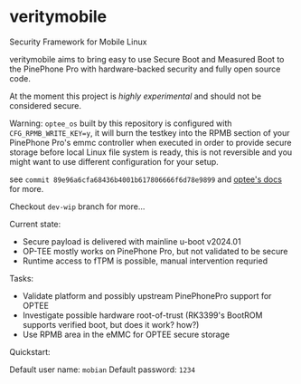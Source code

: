 # veritymobile

Security Framework for Mobile Linux

veritymobile aims to bring easy to use Secure Boot and Measured Boot to the PinePhone Pro with hardware-backed security and fully open source code.

At the moment this project is *highly experimental* and should not be considered secure.

Warning: `optee_os` built by this repository is configured with `CFG_RPMB_WRITE_KEY=y`, it will burn the testkey into the RPMB section of your PinePhone Pro's emmc controller when executed in order to provide secure storage before local Linux file system is ready, this is not reversible and you might want to use different configuration for your setup.

see `commit 89e96a6cfa68436b4001b617806666f6d78e9899` and [optee's docs][1] for more.

Checkout `dev-wip` branch for more...

Current state:

- Secure payload is delivered with mainline u-boot v2024.01
- OP-TEE mostly works on PinePhone Pro, but not validated to be secure
- Runtime access to fTPM is possible, manual intervention requried

Tasks:

- Validate platform and possibly upstream PinePhonePro support for OPTEE
- Investigate possible hardware root-of-trust (RK3399's BootROM supports verified boot, but does it work? how?)
- Use RPMB area in the eMMC for OPTEE secure storage

Quickstart:

Default user name: `mobian`
Default password: `1234`

[1]: https://optee.readthedocs.io/en/latest/architecture/secure_storage.html#rpmb-secure-storage
